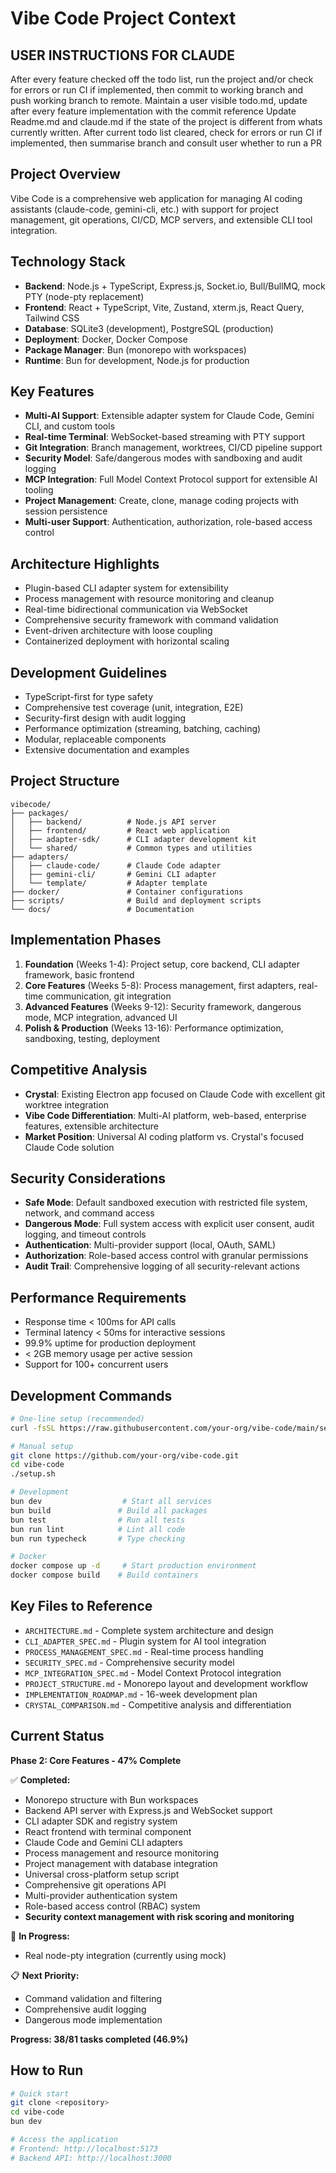 # Vibe Code Project Context

## USER INSTRUCTIONS FOR CLAUDE
After every feature checked off the todo list, run the project and/or check for errors or run CI if implemented, then commit to working branch and push working branch to remote.
Maintain a user visible todo.md, update after every feature implementation with the commit reference
Update Readme.md and claude.md if the state of the project is different from whats currently written.
After current todo list cleared, check for errors or run CI if implemented, then summarise branch and consult user whether to run a PR

## Project Overview
Vibe Code is a comprehensive web application for managing AI coding assistants (claude-code, gemini-cli, etc.) with support for project management, git operations, CI/CD, MCP servers, and extensible CLI tool integration.

## Technology Stack
- **Backend**: Node.js + TypeScript, Express.js, Socket.io, Bull/BullMQ, mock PTY (node-pty replacement)
- **Frontend**: React + TypeScript, Vite, Zustand, xterm.js, React Query, Tailwind CSS
- **Database**: SQLite3 (development), PostgreSQL (production)
- **Deployment**: Docker, Docker Compose
- **Package Manager**: Bun (monorepo with workspaces)
- **Runtime**: Bun for development, Node.js for production

## Key Features
- **Multi-AI Support**: Extensible adapter system for Claude Code, Gemini CLI, and custom tools
- **Real-time Terminal**: WebSocket-based streaming with PTY support
- **Git Integration**: Branch management, worktrees, CI/CD pipeline support
- **Security Model**: Safe/dangerous modes with sandboxing and audit logging
- **MCP Integration**: Full Model Context Protocol support for extensible AI tooling
- **Project Management**: Create, clone, manage coding projects with session persistence
- **Multi-user Support**: Authentication, authorization, role-based access control

## Architecture Highlights
- Plugin-based CLI adapter system for extensibility
- Process management with resource monitoring and cleanup
- Real-time bidirectional communication via WebSocket
- Comprehensive security framework with command validation
- Event-driven architecture with loose coupling
- Containerized deployment with horizontal scaling

## Development Guidelines
- TypeScript-first for type safety
- Comprehensive test coverage (unit, integration, E2E)
- Security-first design with audit logging
- Performance optimization (streaming, batching, caching)
- Modular, replaceable components
- Extensive documentation and examples

## Project Structure
```
vibecode/
├── packages/
│   ├── backend/          # Node.js API server
│   ├── frontend/         # React web application
│   ├── adapter-sdk/      # CLI adapter development kit
│   └── shared/           # Common types and utilities
├── adapters/
│   ├── claude-code/      # Claude Code adapter
│   ├── gemini-cli/       # Gemini CLI adapter
│   └── template/         # Adapter template
├── docker/               # Container configurations
├── scripts/              # Build and deployment scripts
└── docs/                 # Documentation
```

## Implementation Phases
1. **Foundation** (Weeks 1-4): Project setup, core backend, CLI adapter framework, basic frontend
2. **Core Features** (Weeks 5-8): Process management, first adapters, real-time communication, git integration
3. **Advanced Features** (Weeks 9-12): Security framework, dangerous mode, MCP integration, advanced UI
4. **Polish & Production** (Weeks 13-16): Performance optimization, sandboxing, testing, deployment

## Competitive Analysis
- **Crystal**: Existing Electron app focused on Claude Code with excellent git worktree integration
- **Vibe Code Differentiation**: Multi-AI platform, web-based, enterprise features, extensible architecture
- **Market Position**: Universal AI coding platform vs. Crystal's focused Claude Code solution

## Security Considerations
- **Safe Mode**: Default sandboxed execution with restricted file system, network, and command access
- **Dangerous Mode**: Full system access with explicit user consent, audit logging, and timeout controls
- **Authentication**: Multi-provider support (local, OAuth, SAML)
- **Authorization**: Role-based access control with granular permissions
- **Audit Trail**: Comprehensive logging of all security-relevant actions

## Performance Requirements
- Response time < 100ms for API calls
- Terminal latency < 50ms for interactive sessions
- 99.9% uptime for production deployment
- < 2GB memory usage per active session
- Support for 100+ concurrent users

## Development Commands
```bash
# One-line setup (recommended)
curl -fsSL https://raw.githubusercontent.com/your-org/vibe-code/main/setup.sh | bash

# Manual setup
git clone https://github.com/your-org/vibe-code.git
cd vibe-code
./setup.sh

# Development
bun dev                  # Start all services
bun build               # Build all packages
bun test                # Run all tests
bun run lint            # Lint all code
bun run typecheck       # Type checking

# Docker
docker compose up -d     # Start production environment
docker compose build    # Build containers
```

## Key Files to Reference
- `ARCHITECTURE.md` - Complete system architecture and design
- `CLI_ADAPTER_SPEC.md` - Plugin system for AI tool integration
- `PROCESS_MANAGEMENT_SPEC.md` - Real-time process handling
- `SECURITY_SPEC.md` - Comprehensive security model
- `MCP_INTEGRATION_SPEC.md` - Model Context Protocol integration
- `PROJECT_STRUCTURE.md` - Monorepo layout and development workflow
- `IMPLEMENTATION_ROADMAP.md` - 16-week development plan
- `CRYSTAL_COMPARISON.md` - Competitive analysis and differentiation

## Current Status
**Phase 2: Core Features - 47% Complete**

✅ **Completed:**
- Monorepo structure with Bun workspaces
- Backend API server with Express.js and WebSocket support
- CLI adapter SDK and registry system
- React frontend with terminal component
- Claude Code and Gemini CLI adapters
- Process management and resource monitoring
- Project management with database integration
- Universal cross-platform setup script
- Comprehensive git operations API
- Multi-provider authentication system
- Role-based access control (RBAC) system
- **Security context management with risk scoring and monitoring**

🚧 **In Progress:**
- Real node-pty integration (currently using mock)

📋 **Next Priority:**
- Command validation and filtering
- Comprehensive audit logging
- Dangerous mode implementation

**Progress: 38/81 tasks completed (46.9%)**

## How to Run
```bash
# Quick start
git clone <repository>
cd vibe-code
bun dev

# Access the application
# Frontend: http://localhost:5173
# Backend API: http://localhost:3000
```
